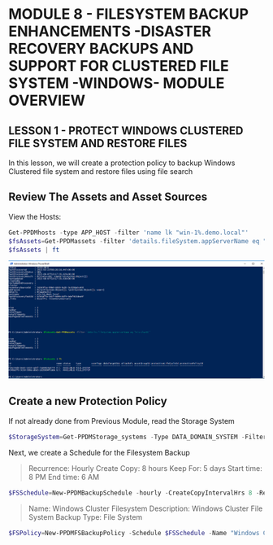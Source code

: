 # MODULE 8 - FILESYSTEM BACKUP ENHANCEMENTS -DISASTER RECOVERY BACKUPS AND SUPPORT FOR CLUSTERED FILE SYSTEM -WINDOWS- MODULE OVERVIEW

## LESSON 1 - PROTECT WINDOWS CLUSTERED FILE SYSTEM AND RESTORE FILES

In this lesson, we will create a protection policy to backup  Windows Clustered file system and restore files using file search

## Review The Assets and Asset Sources

View the Hosts:

```Powershell
Get-PPDMhosts -type APP_HOST -filter 'name lk "win-1%.demo.local"'
$fsAssets=Get-PPDMassets -filter 'details.fileSystem.appServerName eq "win-clus01"'
$fsAssets | ft
```

![Alt text](image-17.png)

## Create a new Protection Policy

If not already done from Previous Module, read the Storage System

```Powershell
$StorageSystem=Get-PPDMStorage_systems -Type DATA_DOMAIN_SYSTEM -Filter {name eq "ddve-01.demo.local"}
```

Next, we create a Schedule for the Filesystem Backup

>Recurrence: Hourly
>Create Copy: 8 hours
>Keep For: 5 days
>Start time: 8 PM
>End time: 6 AM

```Powershell
$FSSchedule=New-PPDMBackupSchedule -hourly -CreateCopyIntervalHrs 8 -RetentionUnit DAY -RetentionInterval 5
```

>Name: Windows Cluster Filesystem
>Description: Windows Cluster File System Backup
>Type: File System

```Powershell
$FSPolicy=New-PPDMFSBackupPolicy -Schedule $FSSchedule -Name "Windows Cluster Filesystem" -Description "Windows Cluster File System Backup" -StorageSystemID $StorageSystem.id -enabled -indexingEnabled -ignoreMissingSystemStateFiles
```
